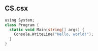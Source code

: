 
## CS.csx

```fsharp
using System;
class Program {
  static void Main(string[] args) {
    Console.WriteLine("Hello, world!");
  }
}
```
